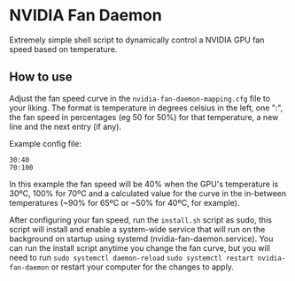 # NVIDIA Fan Daemon

Extremely simple shell script to dynamically control a NVIDIA GPU fan speed based on temperature.

## How to use

Adjust the fan speed curve in the ```nvidia-fan-daemon-mapping.cfg``` file to your liking. The format is temperature in degrees celsius in the left, one ":", the fan speed in percentages (eg 50 for 50%) for that temperature, a new line and the next entry (if any).

Example config file:

````
30:40
70:100
````

In this example the fan speed will be 40% when the GPU's temperature is 30ºC, 100% for 70ºC and a calculated value for the curve in the in-between temperatures (~90% for 65ºC or ~50% for 40ºC, for example).

After configuring your fan speed, run the ```install.sh``` script as sudo, this script will install and enable a system-wide service that will run on the background on startup using systemd (nvidia-fan-daemon.service). You can run the install script anytime you change the fan curve, but you will need to run ```sudo systemctl daemon-reload``` ```sudo systemctl restart nvidia-fan-daemon``` or restart your computer for the changes to apply.

